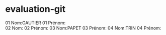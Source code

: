 # evaluation-git 
01 Nom:GAUTIER
01 Prénom:  
02 Nom:
02 Prénom:
03 Nom:PAPET
03 Prénom:
04 Nom:TRIN
04 Prénom:

